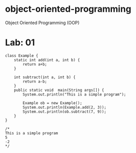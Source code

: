 # object-oriented-programming
Object Oriented Programming (OOP)

# Lab: 01
```
class Example {
    static int add(int a, int b) {
        return a+b;
    }

    int subtract(int a, int b) {
        return a-b;
    }
    public static void  main(String args[]) {
        System.out.println("This is a simple program");

        Example ob = new Example();
        System.out.println(Example.add(2, 3));
        System.out.println(ob.subtract(7, 9));
    }
}

/*
This is a simple program
5
-2
*/
```
